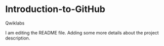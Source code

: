 # Introduction-to-GitHub
Qwiklabs

I am editing the README file. Adding some more details about the project description.
